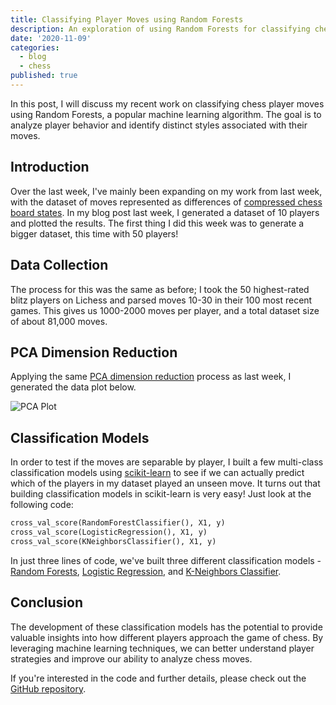 ```yaml
---
title: Classifying Player Moves using Random Forests
description: An exploration of using Random Forests for classifying chess player moves.
date: '2020-11-09'
categories:
  - blog
  - chess
published: true
---
```


In this post, I will discuss my recent work on classifying chess player moves using Random Forests, a popular machine learning algorithm. The goal is to analyze player behavior and identify distinct styles associated with their moves.

## Introduction

Over the last week, I've mainly been expanding on my work from last week, with the dataset of moves represented as differences of [compressed chess board states](https://saumikn.com/blog/compressing-chess-states/). In my blog post last week, I generated a dataset of 10 players and plotted the results. The first thing I did this week was to generate a bigger dataset, this time with 50 players!

## Data Collection

The process for this was the same as before; I took the 50 highest-rated blitz players on Lichess and parsed moves 10-30 in their 100 most recent games. This gives us 1000-2000 moves per player, and a total dataset size of about 81,000 moves.

## PCA Dimension Reduction

Applying the same [PCA dimension reduction](<https://en.wikipedia.org/wiki/Dimensionality_reduction#Principal_component_analysis_(PCA)>) process as last week, I generated the data plot below.

![PCA Plot](/uploads/player-bias-plot-2.png)

## Classification Models

In order to test if the moves are separable by player, I built a few multi-class classification models using [scikit-learn](https://scikit-learn.org/stable/modules/generated/sklearn.decomposition.PCA.html) to see if we can actually predict which of the players in my dataset played an unseen move. It turns out that building classification models in scikit-learn is very easy! Just look at the following code:

```python
cross_val_score(RandomForestClassifier(), X1, y)
cross_val_score(LogisticRegression(), X1, y)
cross_val_score(KNeighborsClassifier(), X1, y)
```

In just three lines of code, we've built three different classification models - [Random Forests](https://scikit-learn.org/stable/modules/generated/sklearn.ensemble.RandomForestClassifier.html), [Logistic Regression](https://scikit-learn.org/stable/modules/generated/sklearn.linear_model.LogisticRegression.html), and [K-Neighbors Classifier](https://scikit-learn.org/stable/modules/generated/sklearn.neighbors.KNeighborsClassifier.html).

## Conclusion

The development of these classification models has the potential to provide valuable insights into how different players approach the game of chess. By leveraging machine learning techniques, we can better understand player strategies and improve our ability to analyze chess moves.

If you're interested in the code and further details, please check out the [GitHub repository](https://github.com/saumikn/classifying-player-moves).
